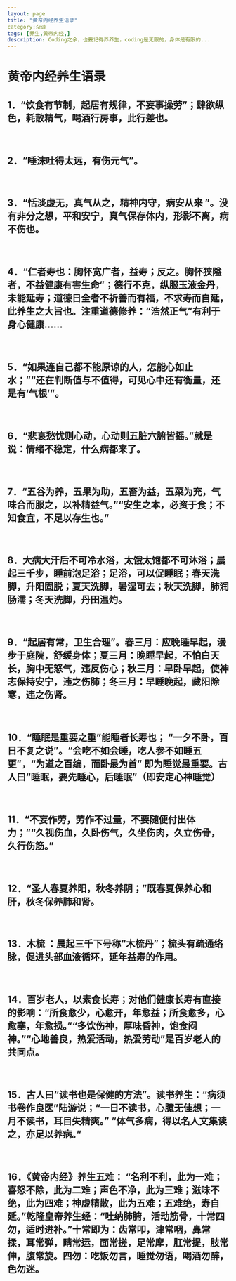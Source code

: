 ```yaml
---
layout: page
title: "黄帝内经养生语录"
category:杂谈 
tags: [养生,黄帝内经,]
description: Coding之余，也要记得养养生，coding是无限的，身体是有限的...
---
```


# 黄帝内经养生语录

## 1．“饮食有节制，起居有规律，不妄事操劳”；肆欲纵色，耗散精气，喝酒行房事，此行差也。
　　
## 2．“唾沫吐得太远，有伤元气”。
　　
## 3．“恬淡虚无，真气从之，精神内守，病安从来 ”。没有非分之想，平和安宁，真气保存体内，形影不离，病不伤也。
　　
## 4．“仁者寿也：胸怀宽广者，益寿；反之。胸怀狭隘者，不益健康有害生命”；德行不克，纵服玉液金丹，未能延寿；道德日全者不祈善而有福，不求寿而自延，此养生之大旨也。注重道德修养：“浩然正气”有利于身心健康……
　　
## 5．“如果连自己都不能原谅的人，怎能心如止水；”“还在判断值与不值得，可见心中还有衡量，还是有‘气根’”。
　　
## 6．“悲哀愁忧则心动，心动则五脏六腑皆摇。”就是说：情绪不稳定，什么病都来了。
　　
## 7．“五谷为养，五果为助，五畜为益，五菜为充，气味合而服之，以补精益气。”“安生之本，必资于食；不知食宜，不足以存生也。”
　　
## 8．大病大汗后不可冷水浴，太饿太饱都不可沐浴；晨起三千步，睡前泡足浴；足浴，可以促睡眠；春天洗脚，升阳固脱；夏天洗脚，暑湿可去；秋天洗脚，肺润肠濡；冬天洗脚，丹田温灼。
　　
## 9．“起居有常，卫生合理”。春三月：应晚睡早起，漫步于庭院，舒缓身体；夏三月：晚睡早起，不怕白天长，胸中无怒气，违反伤心；秋三月：早卧早起，使神志保持安宁，违之伤肺；冬三月：早睡晚起，藏阳除寒，违之伤肾。
　　
## 10．“睡眠是重要之重”能睡者长寿也； “一夕不卧，百日不复之说”。“会吃不如会睡，吃人参不如睡五更”，“为道之百编，而卧最为首” 即为睡觉最重要。古人曰“睡眠，要先睡心，后睡眠”（即安定心神睡觉）
　　
## 11．“不妄作劳，劳作不过量，不要随便付出体力；”“久视伤血，久卧伤气，久坐伤肉，久立伤骨，久行伤筋。”
　　
## 12．“圣人春夏养阳，秋冬养阴；”既春夏保养心和肝，秋冬保养肺和肾。
　　
## 13．木梳 ：晨起三千下号称“木梳丹”；梳头有疏通络脉，促进头部血液循环，延年益寿的作用。
　　
## 14．百岁老人，以素食长寿；对他们健康长寿有直接的影响：“所食愈少，心愈开，年愈益；所食愈多，心愈塞，年愈损。”“多饮伤神，厚味昏神，饱食闷神。”“心地善良，热爱活动，热爱劳动”是百岁老人的共同点。
　　
## 15．古人曰“读书也是保健的方法”。读书养生：“病须书卷作良医”陆游说；“一日不读书，心臆无佳想；一月不读书，耳目失精爽。” “体气多病，得以名人文集读之，亦足以养病。”
　　
## 16．《黄帝内经》养生五难： “名利不利，此为一难；喜怒不除，此为二难；声色不净，此为三难；滋味不绝，此为四难；神虚精散，此为五难；五难绝，寿自延。”乾隆皇帝养生经：“吐纳肺腑，活动筋骨，十常四勿，适时进补。”十常即为：齿常叩，津常咽，鼻常揉，耳常弹，睛常运，面常搓，足常摩，肛常提，肢常伸，腹常旋。四勿：吃饭勿言，睡觉勿语，喝酒勿醉，色勿迷。